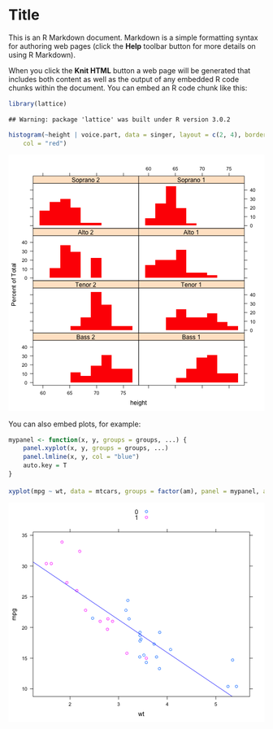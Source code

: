 Title
========================================================

This is an R Markdown document. Markdown is a simple formatting syntax for authoring web pages (click the **Help** toolbar button for more details on using R Markdown).

When you click the **Knit HTML** button a web page will be generated that includes both content as well as the output of any embedded R code chunks within the document. You can embed an R code chunk like this:


```r
library(lattice)
```

```
## Warning: package 'lattice' was built under R version 3.0.2
```

```r
histogram(~height | voice.part, data = singer, layout = c(2, 4), border = "transparent", 
    col = "red")
```

![plot of chunk unnamed-chunk-1](figure/unnamed-chunk-1.png) 


You can also embed plots, for example:


```r
mypanel <- function(x, y, groups = groups, ...) {
    panel.xyplot(x, y, groups = groups, ...)
    panel.lmline(x, y, col = "blue")
    auto.key = T
}

xyplot(mpg ~ wt, data = mtcars, groups = factor(am), panel = mypanel, auto.key = T)
```

![plot of chunk unnamed-chunk-2](figure/unnamed-chunk-2.png) 


